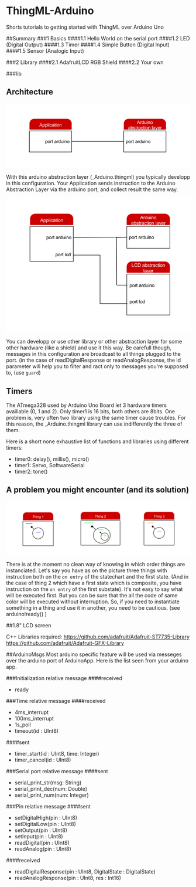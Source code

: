 # ThingML-Arduino
Shorts tutorials to getting started with ThingML over Arduino Uno

##Summary
###1 Basics
####1.1 Hello World on the serial port
####1.2 LED (Digital Output)
####1.3 Timer
####1.4 Simple Button (Digital Input)
####1.5 Sensor (Analogic Input)

###2 Library
####2.1 AdafruitLCD RGB Shield
####2.2 Your own

###lib

## Architecture

![Simple configuration](https://github.com/Lyadis/ThingML-Arduino/blob/master/img/basic.png?raw=true)

With this arduino abstraction layer (_Arduino.thingml) you typically developp in this configuration. Your Application sends instruction to the Arduino Abstraction Layer via the arduino port, and collect result the same way.

![with a lib](https://github.com/Lyadis/ThingML-Arduino/blob/master/img/app-ardu-lcd.png?raw=true)

You can developp or use other library or other abstraction layer for some other hardware (like a shield) and use it this way. Be carefull though, messages in this configuration are broadcast to all things plugged to the port. (in the case of readDigitalResponse or readAnalogResponse, the id parameter will help you to filter and ract only to messages you're supposed to, (use `guard`)

## Timers

The ATmega328 used by Arduino Uno Board let 3 hardware timers availiable (0, 1 and 2). Only timer1 is 16 bits, both others are 8bits. One problem is, very often two library using the same timer cause troubles. For this reason, the _Arduino.thingml library can use indifferently the three of them. 

Here is a short none exhaustive list of functions and libraries using different timers:

* timer0: delay(), millis(), micro()
* timer1: Servo, SoftwareSerial
* timer2: tone()


## A problem you might encounter (and its solution)

![execution order](https://github.com/Lyadis/ThingML-Arduino/blob/master/img/3things.png?raw=true)

There is at the moment no clean way of knowing in which order things are instanciated. 
Let's say you have as on the picture three things with instruction both on the `on entry` of the statechart and the first state. (And in the case of thing 2 which have a first state which is composite, you have instruction on the `on entry` of the first substate). It's not easy to say what will be executed first. But you can be sure that the all the code of same color will be executed without interruption. 
So, if you need to instantiate something in a thing and use it in another, you need to be cautious. (see arduino!ready() )

##1.8" LCD screen

C++ Libraries required:
https://github.com/adafruit/Adafruit-ST7735-Library 
https://github.com/adafruit/Adafruit-GFX-Library

##ArduinoMsgs
Most arduino specific feature will be used via messeges over the arduino port of ArduinoApp. 
Here is the list seen from your arduino app.

###Initialization relative message
####received
* ready

###Time relative message
####received 
* 4ms_interrupt
* 100ms_interrupt
* 1s_poll
* timeout(id : UInt8)

####sent 
* timer_start(id : UInt8, time: Integer)
* timer_cancel(id : UInt8)

###Serial port relative message
####sent 
* serial_print_str(msg: String)
* serial_print_dec(num: Double)
* serial_print_num(num: Integer)

###Pin relative message
####sent 
* setDigitalHigh(pin : UInt8)
* setDigitalLow(pin : UInt8)
* setOutput(pin : UInt8)
* setInput(pin : UInt8)
* readDigital(pin : UInt8)
* readAnalog(pin : UInt8)

####received 
* readDigitalResponse(pin : UInt8, DigitalState : DigitalState)
* readAnalogResponse(pin : UInt8, res : Int16)
